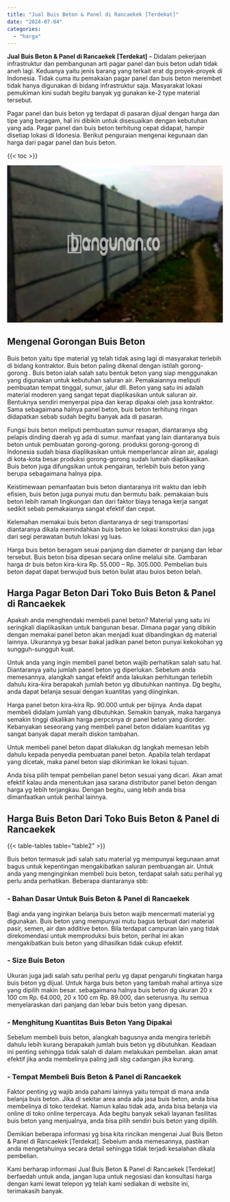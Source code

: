 ```yaml
---
title: "Jual Buis Beton & Panel di Rancaekek [Terdekat]"
date: "2024-07-04"
categories: 
  - "harga"
---
```


**Jual Buis Beton & Panel di Rancaekek \[Terdekat\]** – Didalam pekerjaan infrastruktur dan pembangunan arti pagar panel dan buis beton udah tidak aneh lagi. Keduanya yaitu jenis barang yang terkait erat dg proyek-proyek di Indonesia. Tidak cuma itu pemakaian pagar panel dan buis beton merembet tidak hanya digunakan di bidang infrastruktur saja. Masyarakat lokasi pemukiman kini sudah begitu banyak yg gunakan ke-2 type material tersebut.

Pagar panel dan buis beton yg terdapat di pasaran dijual dengan harga dan tipe yang beragam, hal ini dibikin untuk disesuaikan dengan kebutuhan yang ada. Pagar panel dan buis beton terhitung cepat didapat, hampir disetiap lokasi di Idonesia. Berikut penguraian mengenai kegunaan dan harga dari pagar panel dan buis beton.

{{< toc >}}

![Jual Buis Beton & Panel di Rancaekek [Terdekat]](/images/jual-panel-buis-beton-murah-03.png)

## Mengenal Gorongan Buis Beton

Buis beton yaitu tipe material yg telah tidak asing lagi di masyarakat terlebih di bidang kontraktor. Buis beton paling dikenal dengan istilah gorong-gorong . Buis beton ialah salah satu bentuk beton yang siap menggunakan yang digunakan untuk kebutuhan saluran air. Pemakaiannya meliputi pembuatan tempat tinggal, sumur, jalur dll. Beton yang satu ini adalah material moderen yang sangat tepat diaplikasikan untuk saluran air. Bentuknya sendiri menyerpai pipa dan kerap dipakai oleh jasa kontraktor. Sama sebagaimana halnya panel beton, buis beton terhitung ringan didapatkan sebab sudah begitu banyak ada di pasaran.

Fungsi buis beton meliputi pembuatan sumur resapan, diantaranya sbg pelapis dinding daerah yg ada di sumur. manfaat yang lain diantaranya buis beton untuk pembuatan gorong-gorong. produksi gorong-gorong di Indonesia sudah biasa diaplikasikan untuk memperlancar aliran air, apalagi di kota-kota besar produksi gorong-gorong sudah lumrah diaplikasikan. Buis beton juga difungsikan untuk pengairan, terlebih buis beton yang berupa sebagaimana halnya pipa.

Keistimewaan pemanfaatan buis beton diantaranya irit waktu dan lebih efisien, buis beton juga punyai mutu dan bermutu baik. pemakaian buis beton lebih ramah lingkungan dan dari faktor biaya tenaga kerja sangat sedikit sebab pemakaianya sangat efektif dan cepat.

Kelemahan memakai buis beton diantaranya dr segi transportasi diantaranya dikala memindahkan buis beton ke lokasi konstruksi dan juga dari segi perawatan butuh lokasi yg luas.

Harga buis beton beragam seuai panjang dan diameter dr panjang dan lebar tersebut. Buis beton bisa dipesan secara online melalui site. Gambaran harga dr buis beton kira-kira Rp. 55.000 – Rp. 305.000. Pembelian buis beton dapat dapat berwujud buis beton bulat atau buios beton belah.

## Harga Pagar Beton Dari Toko Buis Beton & Panel di Rancaekek

Apakah anda menghendaki membeli panel beton? Material yang satu ini seringkali diaplikasikan untuk bangunan besar. Dimana pagar yang dibikin dengan memakai panel beton akan menjadi kuat dibandingkan dg material lainnya. Ukurannya yg besar bakal jadikan panel beton punyai kekokohan yg sungguh-sungguh kuat.

Untuk anda yang ingin membeli panel beton wajib perhatikan salah satu hal. Diantaranya yaitu jumlah panel beton yg diperlukan. Sebelum anda memesannya, alangkah sangat efektif anda lakukan perhitungan terlebih dahulu kira-kira berapakah jumlah beton yg dibutuhkan nantinya. Dg begitu, anda dapat belanja sesuai dengan kuantitas yang diinginkan.

Harga panel beton kira-kira Rp. 90.000 untuk per bijinya. Anda dapat membeli didalam jumlah yang dibutuhkan. Semakin banyak, maka harganya semakin tinggi dikalikan harga perpcsnya dr panel beton yang diorder. Kebanyakan seseorang yang membeli panel beton didalam kuantitas yg sangat banyak dapat meraih diskon tambahan.

Untuk membeli panel beton dapat dilakukan dg langkah memesan lebih dahulu kepada penyedia pembuatan panel beton. Apabila telah terdapat yang dicetak, maka panel beton siap dikirimkan ke lokasi tujuan.

Anda bisa pilih tempat pembelian panel beton sesuai yang dicari. Akan amat efektif kalau anda menentukan jasa sarana distributor panel beton dengan harga yg lebih terjangkau. Dengan begitu, uang lebih anda bisa dimanfaatkan untuk perihal lainnya.

## Harga Buis Beton Dari Toko Buis Beton & Panel di Rancaekek

{{< table-tables table="table2" >}}

Buis beton termasuk jadi salah satu material yg mempunyai kegunaan amat bagus untuk kepentingan mengakibatkan saluran pembuangan air. Untuk anda yang menginginkan membeli buis beton, terdapat salah satu perihal yg perlu anda perhatikan. Beberapa diantaranya sbb:

### \- Bahan Dasar Untuk Buis Beton & Panel di Rancaekek

Bagi anda yang inginkan belanja buis beton wajib mencermati material yg digunakan. Buis beton yang mempunyai mutu bagus terbuat dari material pasir, semen, air dan additive beton. Bila terdapat campuran lain yang tidak direkomendasi untuk memproduksi buis beton, perihal ini akan mengakibatkan buis beton yang dihasilkan tidak cukup efektif.

### \- Size Buis Beton

Ukuran juga jadi salah satu perihal perlu yg dapat pengaruhi tingkatan harga buis beton yg dijual. Untuk harga buis beton yang tambah mahal artinya size yang dipilih makin besar. sebagaimana halnya buis beton dg ukuran 20 x 100 cm Rp. 64.000, 20 x 100 cm Rp. 89.000, dan seterusnya. Itu semua menyelaraskan dari panjang dan lebar buis beton yang dipesan.

### \- Menghitung Kuantitas Buis Beton Yang Dipakai

Sebelum membeli buis beton, alangkah bagusnya anda mengira terlebih dahulu lebih kurang berapakah jumlah buis beton yg dibutuhkan. Keadaan ini penting sehingga tidak salah di dalam melakukan pembelian. akan amat efektif jika anda membelinya paling jadi sbg cadangan jika kurang.

### \- Tempat Membeli Buis Beton & Panel di Rancaekek

Faktor penting yg wajib anda pahami lainnya yaitu tempat di mana anda belanja buis beton. Jika di sekitar area anda ada jasa buis beton, anda bisa membelinya di toko terdekat. Namun kalau tidak ada, anda bisa belanja via online di toko online terpercaya. Ada begitu banyak sekali layanan fasilitas buis beton yang menjualnya, anda bisa pilih sendiri buis beton yang dipilih.

Demikian beberapa informasi yg bisa kita rincikan mengenai Jual Buis Beton & Panel di Rancaekek \[Terdekat\]. Sebelum anda memesannya, pastikan anda mengetahuinya secara detail sehingga tidak terjadi kesalahan dikala pembelian.

Kami berharap informasi Jual Buis Beton & Panel di Rancaekek \[Terdekat\] berfaedah untuk anda, jangan lupa untuk negosiasi dan konsultasi harga dengan kami lewat telepon yg telah kami sediakan di website ini, terimakasih banyak.
